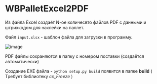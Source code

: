 # WBPalletExcel2PDF
Из файла Excel создаёт N-ое количесвто файлов PDF с данными и штрихкодом для наклейки на паллет.

Файл `input.xlsx` - шаблон файла для загрузки в программу.

![image](https://github.com/MjKey/WBPalletExcel2PDF/assets/54132614/9abbf6a9-8af7-4357-8ccd-a2d75de2a2a0)

PDF файлы сохраняются в папку с номером поставки (создаётся автоматически)

Создание EXE файла - ```python setup.py build``` появится в папке **build** ( Требует библиотеку *cx_Freeze* )
